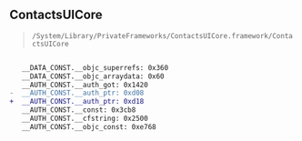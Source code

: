 ## ContactsUICore

> `/System/Library/PrivateFrameworks/ContactsUICore.framework/ContactsUICore`

```diff

   __DATA_CONST.__objc_superrefs: 0x360
   __DATA_CONST.__objc_arraydata: 0x60
   __AUTH_CONST.__auth_got: 0x1420
-  __AUTH_CONST.__auth_ptr: 0xd08
+  __AUTH_CONST.__auth_ptr: 0xd18
   __AUTH_CONST.__const: 0x3cb8
   __AUTH_CONST.__cfstring: 0x2500
   __AUTH_CONST.__objc_const: 0xe768

```
